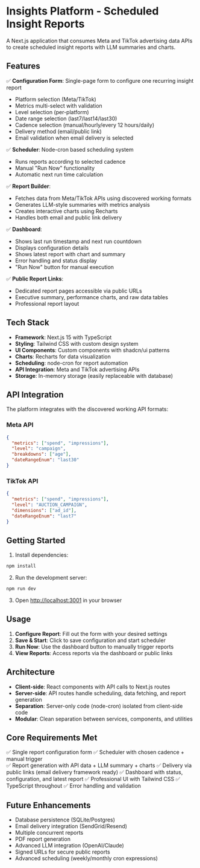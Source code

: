 # Insights Platform - Scheduled Insight Reports

A Next.js application that consumes Meta and TikTok advertising data APIs to create scheduled insight reports with LLM summaries and charts.

## Features

✅ **Configuration Form**: Single-page form to configure one recurring insight report
- Platform selection (Meta/TikTok)
- Metrics multi-select with validation
- Level selection (per-platform)
- Date range selection (last7/last14/last30)
- Cadence selection (manual/hourly/every 12 hours/daily)
- Delivery method (email/public link)
- Email validation when email delivery is selected

✅ **Scheduler**: Node-cron based scheduling system
- Runs reports according to selected cadence
- Manual "Run Now" functionality
- Automatic next run time calculation

✅ **Report Builder**: 
- Fetches data from Meta/TikTok APIs using discovered working formats
- Generates LLM-style summaries with metrics analysis
- Creates interactive charts using Recharts
- Handles both email and public link delivery

✅ **Dashboard**:
- Shows last run timestamp and next run countdown
- Displays configuration details
- Shows latest report with chart and summary
- Error handling and status display
- "Run Now" button for manual execution

✅ **Public Report Links**:
- Dedicated report pages accessible via public URLs
- Executive summary, performance charts, and raw data tables
- Professional report layout

## Tech Stack

- **Framework**: Next.js 15 with TypeScript
- **Styling**: Tailwind CSS with custom design system
- **UI Components**: Custom components with shadcn/ui patterns
- **Charts**: Recharts for data visualization
- **Scheduling**: node-cron for report automation
- **API Integration**: Meta and TikTok advertising APIs
- **Storage**: In-memory storage (easily replaceable with database)

## API Integration

The platform integrates with the discovered working API formats:

### Meta API
```json
{
  "metrics": ["spend", "impressions"],
  "level": "campaign", 
  "breakdowns": ["age"],
  "dateRangeEnum": "last30"
}
```

### TikTok API  
```json
{
  "metrics": ["spend", "impressions"],
  "level": "AUCTION_CAMPAIGN",
  "dimensions": ["ad_id"], 
  "dateRangeEnum": "last7"
}
```

## Getting Started

1. Install dependencies:
```bash
npm install
```

2. Run the development server:
```bash
npm run dev
```

3. Open [http://localhost:3001](http://localhost:3001) in your browser

## Usage

1. **Configure Report**: Fill out the form with your desired settings
2. **Save & Start**: Click to save configuration and start scheduler
3. **Run Now**: Use the dashboard button to manually trigger reports
4. **View Reports**: Access reports via the dashboard or public links

## Architecture

- **Client-side**: React components with API calls to Next.js routes
- **Server-side**: API routes handle scheduling, data fetching, and report generation
- **Separation**: Server-only code (node-cron) isolated from client-side code
- **Modular**: Clean separation between services, components, and utilities

## Core Requirements Met

✅ Single report configuration form
✅ Scheduler with chosen cadence + manual trigger  
✅ Report generation with API data + LLM summary + charts
✅ Delivery via public links (email delivery framework ready)
✅ Dashboard with status, configuration, and latest report
✅ Professional UI with Tailwind CSS
✅ TypeScript throughout
✅ Error handling and validation

## Future Enhancements

- Database persistence (SQLite/Postgres)
- Email delivery integration (SendGrid/Resend)
- Multiple concurrent reports
- PDF report generation
- Advanced LLM integration (OpenAI/Claude)
- Signed URLs for secure public reports
- Advanced scheduling (weekly/monthly cron expressions)
